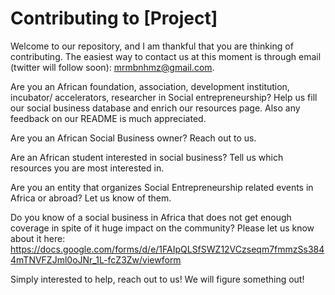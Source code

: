 # Contributing to [Project]

Welcome to our repository, and I am thankful that you are thinking of contributing. The easiest way to contact us at this moment is through email (twitter will follow soon): mrmbnhmz@gmail.com.

Are you an African foundation, association, development institution, incubator/ accelerators, researcher in Social entrepreneurship? Help us fill our social business database and enrich our resources page. Also any feedback on our README is much appreciated.

Are you an African Social Business owner? Reach out to us.

Are an African student interested in social business? Tell us which resources you are most interested in.

Are you an entity that organizes Social Entrepreneurship related events in Africa or abroad? Let us know of them.

Do you know of a social business in Africa that does not get enough coverage in spite of it huge impact on the community? Please let us know about it here: https://docs.google.com/forms/d/e/1FAIpQLSfSWZ12VCzseqm7fmmzSs3844mTNVFZJml0oJNr_1L-fcZ3Zw/viewform

Simply interested to help, reach out to us! We will figure something out!
